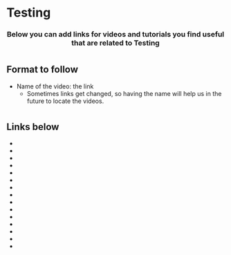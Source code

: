 # Testing 

<p align="center">
  <h3 align="center">Below you can add links for videos and tutorials you find useful that are related to Testing</h3></p>

#
## Format to follow
* Name of the video: the link
  * Sometimes links get changed, so having the name will help us in the future to locate the videos. 

#
## Links below

* 
* 
* 
* 
* 
* 
* 
* 
* 
* 
* 
* 
* 
* 
* 

